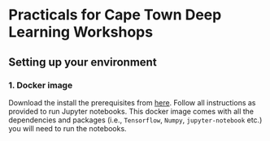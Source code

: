 # Practicals for Cape Town Deep Learning Workshops

## Setting up your environment

### 1. Docker image

Download the install the prerequisites from [here](https://github.com/LeonMVanDyk/deep-learning-course). Follow all instructions as provided to run Jupyter notebooks. This docker image comes with all the dependencies and packages (i.e., ```Tensorflow```, ```Numpy```, ```jupyter-notebook``` etc.) you will need to run the notebooks.
